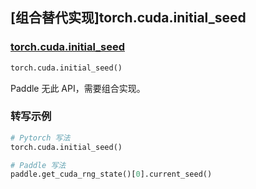 ## [组合替代实现]torch.cuda.initial_seed

### [torch.cuda.initial_seed](https://pytorch.org/docs/stable/generated/torch.cuda.initial_seed.html?highlight=torch+cuda+initial_seed#torch.cuda.initial_seed)

```python
torch.cuda.initial_seed()
```

Paddle 无此 API，需要组合实现。

### 转写示例

```python
# Pytorch 写法
torch.cuda.initial_seed()

# Paddle 写法
paddle.get_cuda_rng_state()[0].current_seed()
```
